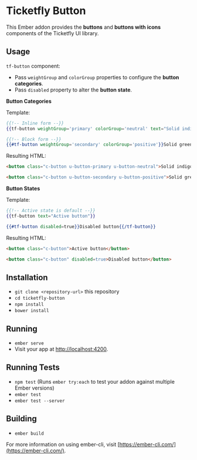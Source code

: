 # Ticketfly Button

This Ember addon provides the **buttons** and **buttons with icons** components of the Ticketfly UI library.

## Usage

`tf-button` component:
* Pass `weightGroup` and `colorGroup` properties to configure the **button categories**.
* Pass `disabled` property to alter the **button state**.

**Button Categories**

Template:
```hbs
{{!-- Inline form --}}
{{tf-button weightGroup='primary' colorGroup='neutral' text="Solid indigo button"}}

{{!-- Block form --}}
{{#tf-button weightGroup='secondary' colorGroup='positive'}}Solid green button{{/tf-button}}
```

Resulting HTML:
```html
<button class="c-button u-button-primary u-button-neutral">Solid indigo button</button>

<button class="c-button u-button-secondary u-button-positive">Solid green button</button>
```

**Button States**

Template:

```hbs
{{!-- Active state is default --}}
{{tf-button text="Active button"}} 

{{#tf-button disabled=true}}Disabled button{{/tf-button}}
```

Resulting HTML:

```html
<button class="c-button">Active button</button> 

<button class="c-button" disabled=true>Disabled button</button>
```

## Installation

* `git clone <repository-url>` this repository
* `cd ticketfly-button`
* `npm install`
* `bower install`

## Running

* `ember serve`
* Visit your app at [http://localhost:4200](http://localhost:4200).

## Running Tests

* `npm test` (Runs `ember try:each` to test your addon against multiple Ember versions)
* `ember test`
* `ember test --server`

## Building

* `ember build`

For more information on using ember-cli, visit [https://ember-cli.com/](https://ember-cli.com/).
